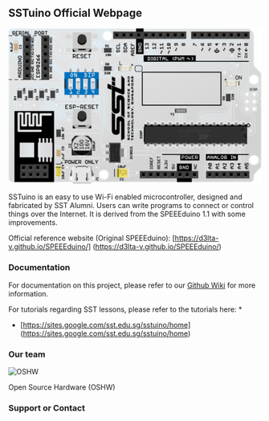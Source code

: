 ---
---

## SSTuino Official Webpage

![Populated PCB](https://raw.githubusercontent.com/d3lta-v/SSTuino/master/Image%20Assets/SSTuino.png)

SSTuino is an easy to use Wi-Fi enabled microcontroller, designed and fabricated by SST Alumni. Users can write programs to connect or control things over the Internet. It is derived from the SPEEEduino 1.1 with some improvements.

Official reference website (Original SPEEEduino): [https://d3lta-v.github.io/SPEEEduino/] (https://d3lta-v.github.io/SPEEEduino/)

### Documentation

For documentation on this project, please refer to our [Github Wiki](https://github.com/sammy0025/SPEEEduino/wiki) for more information.

For tutorials regarding SST lessons, please refer to the tutorials here: 
*
* [https://sites.google.com/sst.edu.sg/sstuino/home] (https://sites.google.com/sst.edu.sg/sstuino/home)

### Our team

![OSHW](https://www.oshwa.org/wp-content/uploads/2014/03/oshw-logo-100-px.png)

Open Source Hardware (OSHW)

### Support or Contact

